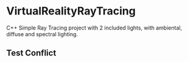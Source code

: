 # VirtualRealityRayTracing
C++ Simple Ray Tracing project with 2 included lights, with ambiental, diffuse and spectral lighting.

## Test Conflict 
